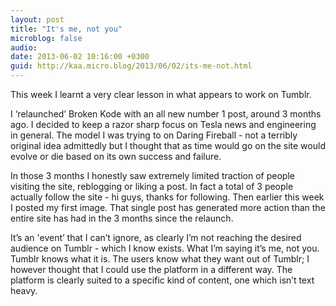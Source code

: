 ```yaml
---
layout: post
title: "It's me, not you"
microblog: false
audio: 
date: 2013-06-02 10:16:00 +0300
guid: http://kaa.micro.blog/2013/06/02/its-me-not.html
---
```

<p>This week I learnt a very clear lesson in what appears to work on Tumblr.</p>

<p>I &lsquo;relaunched&rsquo; Broken Kode with an all new number 1 post, around 3 months ago. I decided to keep a razor sharp focus on Tesla news and engineering in general. The model I was trying to on Daring Fireball - not a terribly original idea admittedly but I thought that as time would go on the site would evolve or die based on its own success and failure.</p>

<p>In those 3 months I honestly saw extremely limited traction of people visiting the site, reblogging or liking a post. In fact a total of 3 people actually follow the site - hi guys, thanks for following. Then earlier this week I posted my first image. That single post has generated more action than the entire site has had in the 3 months since the relaunch.</p>

<p>It&rsquo;s an 'event&rsquo; that I can&rsquo;t ignore, as clearly I&rsquo;m not reaching the desired audience on Tumblr - which I know exists. What I&rsquo;m saying it&rsquo;s me, not you. Tumblr knows what it is. The users know what they want out of Tumblr; I however thought that I could use the platform in a different way. The platform is clearly suited to a specific kind of content, one which isn&rsquo;t text heavy.</p>

